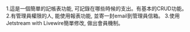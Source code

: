 1.這是一個簡單的記帳表功能, 可記錄在哪些時候的支出。有基本的CRUD功能。
2.有管理員權限的人, 能使用報表功能, 並寄一封email到管理員信箱。
3.使用Jetstream with Livewire簡單修改, 做出會員機制。
